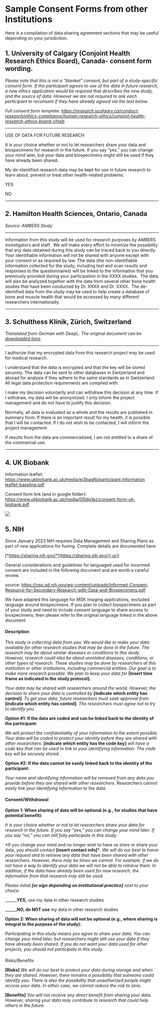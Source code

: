 # Sample Consent Forms from other Institutions

Here is a compilation of data sharing agreement sections that may be useful depending on your jurisdiction.

## **1. University of Calgary (Conjoint Health Research Ethics Board), Canada- consent form wording**.

*Please note that this is not a “blanket” consent, but part of a study-specific consent form. If the participant agrees to use of the data in future research, a new ethics application would be required that describes the new study, and the source of data. However we are not required to ask each participant to reconsent if they have already agreed via the text below.*

*Full consent form template: <https://research.ucalgary.ca/conduct-research/ethics-compliance/human-research-ethics/conjoint-health-research-ethics-board-chreb>*

------------------------------------------------------------------------

USE OF DATA FOR FUTURE RESEARCH

It is your choice whether or not to let researchers share your data and biospecimens for research in the future. If you say “yes,” you can change your mind later, but your data and biospecimens might still be used if they have already been shared.

My de-identified research data may be kept for use in future research to learn about, prevent or treat other health-related problems.

YES

NO

------------------------------------------------------------------------

## 2. Hamilton Health Sciences, Ontario, Canada

*Source: AMBERS Study*

------------------------------------------------------------------------

Information from this study will be used for research purposes by AMBERS investigators and staff.  We will make every effort to minimize the possibility that any data obtained during this study can be traced back to you directly. Your identifiable information will not be shared with anyone except with your consent or as required by law. The data (the non-identifiable information collected for the study, including test and scan results and responses to the questionnaires) will be linked to the information that you previously provided during your participation in the XXXX studies.  The data will also be analyzed together with the data from several other bone health studies that have been conducted by Dr. XXXX and Dr. XXXX.  The de-identified data from the study may be used to help create a database of bone and muscle health that would be accessed by many different researchers internationally.

------------------------------------------------------------------------

## 3. Schulthess Klinik, Zürich, Switzerland

*Translated from German with DeepL. The original document can be [downloaded here](https://drive.google.com/file/d/1pXx9_CDnkHoYHi4C_APd3p85M0EIXTKb/view?usp=sharing "Schulthess Data Sharing Consent Template").*

------------------------------------------------------------------------

I authorize that my encrypted data from this research project may be used for medical research. 

I understand that the data is encrypted and that the key will be stored securely. The data can be sent to other databases in Switzerland and abroad for analysis if they adhere to the same standards as in Switzerland. All legal data protection requirements are complied with.

I make my decision voluntarily and can withdraw this decision at any time. If I withdraw, my data will be anonymized. I only inform the project management and do not have to justify this decision.

Normally, all data is evaluated as a whole and the results are published in summary form. If there is an important result for my health, it is possible that I will be contacted. If I do not wish to be contacted, I will inform the project management.

If results from the data are commercialized, I am not entitled to a share of the commercial use.

------------------------------------------------------------------------

## **4. UK Biobank**

Information leaflet: [https://www.ukbiobank.ac.uk/media/ei3bagfb/participant information leaflet-baseline.pdf](https://www.ukbiobank.ac.uk/media/ei3bagfb/participant_information_leaflet-baseline.pdf)

Consent form link (and in google folder): <https://www.ukbiobank.ac.uk/media/05ldg1ez/consent-form-uk-biobank.pdf>

![](https://lh7-us.googleusercontent.com/vaZQ8w4M7JNouAH8FWiYvJC2WeSx4pgTlj8bjN0rYtfxzQ2Cc_W8UxzWPTprJGBp_s3IgF9Y9oxOPbIlphMaRVYgcQrS2tyVpk8IiuB6DW2L3NCY1ZtR6WtiHKlsc7Nxn4mPl08VpfsdDrKzJfMeyUg)

## 5. NIH

Since January 2023 NIH requires Data Management and Sharing Plans as part of new applications for funing. Complete details are documented here:

[*https://sharing.nih.gov/*](https://sharing.nih.gov/){.uri}

General considerations and guidelines for languaged used for incormed consent are included in the following document and are worth a careful review.

source: <https://osp.od.nih.gov/wp-content/uploads/Informed-Consent-Resource-for-Secondary-Research-with-Data-and-Biospecimens.pdf>

We have adapted this language for MSK imaging applications, excluded language around biospecimens. If you plan to collect biospecimens as part of your study and need to include consent language to share access to biospecimens, then please refer to the original language linked in the above document.

#### Description

*This study is collecting data from you. We would like to make your data available for other research studies that may be done in the future. The research may be about similar diseases or conditions to this study. However, research could also be about unrelated diseases, conditions, or other types of research. These studies may be done by researchers at this institution or other institutions, including commercial entities. Our goal is to make more research possible. We plan to keep your data for* **[Insert time frame as indicated in the study protocol].**

*Your data may be shared with researchers around the world. However, the decision to share your data is controlled by* **[indicate which entity has control]**. *To get your data, future researchers must seek approval from* **[indicate which entity has control]***. The researchers must agree not* *to try to identify you.*

**Option #1: If the data are coded and can be linked back to the identity of the participant:**

*We will protect the confidentiality of your information to the extent possible. Your data will be coded to protect your identity before they are shared with other researchers.* **[indicate which entity has the code key]** *will have a code key that can be used to link to your identifying information. The code key will be securely stored.*

**Option #2: If the data cannot be easily linked back to the identity of the participant:**

*Your name and identifying information will be removed from any data you provide before they are shared with other researchers. Researchers cannot easily link your identifying information to the data.*

#### Consent/Withdrawal

**Option 1: When sharing of data will be optional (e.g., for studies** **that have potential benefit):**

*It is your choice whether or not to let researchers share your data for research in the future. If you say “yes,” you can change your mind later. If you say “no,” you can still fully participate in this study.*

*If you change your mind and no longer wish to have us store or share your data, you should contact **[insert contact info]*****.** *We will do our best to honor your request and to retrieve any data that have been shared with other researchers. However,* *there may be times we cannot. For example, if we do not have a way to identify your data we will not be able to retrieve them.* *In addition, if the data have already been used for new research, the information from that research may still be used.*

*Please initial **[or sign depending on institutional practice]** next to your choice:*

\_\_\_\_\_\_**YES,** use my data in other research studies

\_\_\_\_\_\_**NO, do NOT use** my data in other research studies

**Option 2: When sharing of data will not be optional (e.g., where sharing is integral to the purpose of the study):**

*Participating in this study means you agree to share your data. You can change your mind later, but researchers might still use your data if they have already been shared. If you do not want your data used for other projects, you should not participate in this study.*

#### 
Risks/Benefits

**[Risks]** *We will do our best to protect your data during storage and when they are shared. However, there remains a possibility that someone could identify you. There is also the possibility that unauthorized people might access your data. In either case, we cannot reduce the risk to zero.*

**[Benefits]** *You will not receive any direct benefit from sharing your data. However,* s*haring your data may contribute to research that could help others in the future.*
